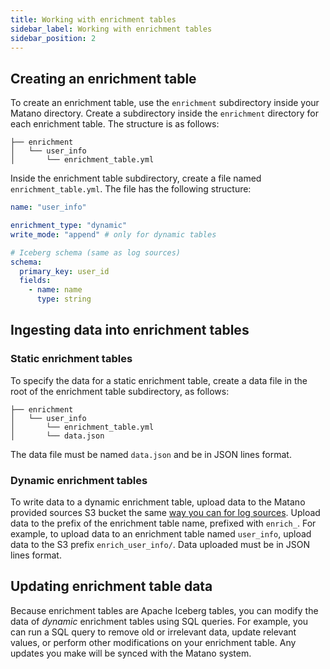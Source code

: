 ```yaml
---
title: Working with enrichment tables
sidebar_label: Working with enrichment tables
sidebar_position: 2
---
```


## Creating an enrichment table

To create an enrichment table, use the `enrichment` subdirectory inside your Matano directory. Create a subdirectory inside the `enrichment` directory for each enrichment table. The structure is as follows:

```
├── enrichment
│   └── user_info
│       └── enrichment_table.yml
```

Inside the enrichment table subdirectory, create a file named `enrichment_table.yml`. The file has the following structure:

```yml
name: "user_info"

enrichment_type: "dynamic"
write_mode: "append" # only for dynamic tables

# Iceberg schema (same as log sources)
schema:
  primary_key: user_id
  fields:
    - name: name
      type: string
```

## Ingesting data into enrichment tables

### Static enrichment tables

To specify the data for a static enrichment table, create a data file in the root of the enrichment table subdirectory, as follows:

```
├── enrichment
│   └── user_info
│       └── enrichment_table.yml
│       └── data.json
```

The data file must be named `data.json` and be in JSON lines format.

### Dynamic enrichment tables

To write data to a dynamic enrichment table, upload data to the Matano provided sources S3 bucket the same [way you can for log sources](../log-sources/ingestion.md#using-the-matano-provided-sources-bucket). Upload data to the prefix of the enrichment table name, prefixed with `enrich_`. For example, to upload data to an enrichment table named `user_info`, upload data to the S3 prefix `enrich_user_info/`. Data uploaded must be in JSON lines format.

## Updating enrichment table data

Because enrichment tables are Apache Iceberg tables, you can modify the data of *dynamic* enrichment tables using SQL queries. For example, you can run a SQL query to remove old or irrelevant data, update relevant values, or perform other modifications on your enrichment table. Any updates you make will be synced with the Matano system.
